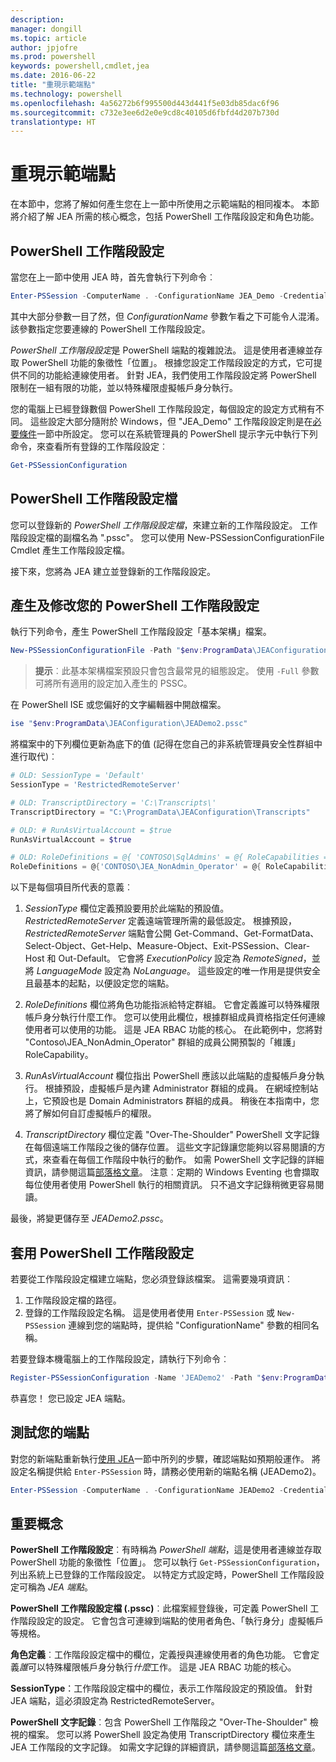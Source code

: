 ```yaml
---
description: 
manager: dongill
ms.topic: article
author: jpjofre
ms.prod: powershell
keywords: powershell,cmdlet,jea
ms.date: 2016-06-22
title: "重現示範端點"
ms.technology: powershell
ms.openlocfilehash: 4a56272b6f995500d443d441f5e03db85dac6f96
ms.sourcegitcommit: c732e3ee6d2e0e9cd8c40105d6fbfd4d207b730d
translationtype: HT
---
```

# <a name="remake-the-demo-endpoint"></a>重現示範端點
在本節中，您將了解如何產生您在上一節中所使用之示範端點的相同複本。
本節將介紹了解 JEA 所需的核心概念，包括 PowerShell 工作階段設定和角色功能。

## <a name="powershell-session-configurations"></a>PowerShell 工作階段設定
當您在上一節中使用 JEA 時，首先會執行下列命令︰

```PowerShell
Enter-PSSession -ComputerName . -ConfigurationName JEA_Demo -Credential $NonAdminCred
```

其中大部分參數一目了然，但 *ConfigurationName* 參數乍看之下可能令人混淆。
該參數指定您要連線的 PowerShell 工作階段設定。

*PowerShell 工作階段設定*是 PowerShell 端點的複雜說法。
這是使用者連線並存取 PowerShell 功能的象徵性「位置」。
根據您設定工作階段設定的方式，它可提供不同的功能給連線使用者。
針對 JEA，我們使用工作階段設定將 PowerShell 限制在一組有限的功能，並以特殊權限虛擬帳戶身分執行。

您的電腦上已經登錄數個 PowerShell 工作階段設定，每個設定的設定方式稍有不同。
這些設定大部分隨附於 Windows，但 "JEA_Demo" 工作階段設定則是在[必要條件](prerequisites.md)一節中所設定。
您可以在系統管理員的 PowerShell 提示字元中執行下列命令，來查看所有登錄的工作階段設定︰

```PowerShell
Get-PSSessionConfiguration
```

## <a name="powershell-session-configuration-files"></a>PowerShell 工作階段設定檔
您可以登錄新的 *PowerShell 工作階段設定檔*，來建立新的工作階段設定。
工作階段設定檔的副檔名為 ".pssc"。
您可以使用 New-PSSessionConfigurationFile Cmdlet 產生工作階段設定檔。

接下來，您將為 JEA 建立並登錄新的工作階段設定。

## <a name="generate-and-modify-your-powershell-session-configuration"></a>產生及修改您的 PowerShell 工作階段設定
執行下列命令，產生 PowerShell 工作階段設定「基本架構」檔案。

```PowerShell
New-PSSessionConfigurationFile -Path "$env:ProgramData\JEAConfiguration\JEADemo2.pssc"
```

> **提示**︰此基本架構檔案預設只會包含最常見的組態設定。
> 使用 `-Full` 參數可將所有適用的設定加入產生的 PSSC。

在 PowerShell ISE 或您偏好的文字編輯器中開啟檔案。

```PowerShell
ise "$env:ProgramData\JEAConfiguration\JEADemo2.pssc"
```

將檔案中的下列欄位更新為底下的值 (記得在您自己的非系統管理員安全性群組中進行取代)︰

```PowerShell
# OLD: SessionType = 'Default'
SessionType = 'RestrictedRemoteServer'

# OLD: TranscriptDirectory = 'C:\Transcripts\'
TranscriptDirectory = "C:\ProgramData\JEAConfiguration\Transcripts"

# OLD: # RunAsVirtualAccount = $true
RunAsVirtualAccount = $true

# OLD: RoleDefinitions = @{ 'CONTOSO\SqlAdmins' = @{ RoleCapabilities = 'SqlAdministration' }; 'CONTOSO\ServerMonitors' = @{ VisibleCmdlets = 'Get-Process' } }
RoleDefinitions = @{'CONTOSO\JEA_NonAdmin_Operator' = @{ RoleCapabilities =  'Maintenance' }}
```

以下是每個項目所代表的意義︰

1.  *SessionType* 欄位定義預設要用於此端點的預設值。
*RestrictedRemoteServer* 定義遠端管理所需的最低設定。
根據預設，*RestrictedRemoteServer* 端點會公開 Get-Command、Get-FormatData、Select-Object、Get-Help、Measure-Object、Exit-PSSession、Clear-Host 和 Out-Default。
它會將 *ExecutionPolicy* 設定為 *RemoteSigned*，並將 *LanguageMode* 設定為 *NoLanguage*。
這些設定的唯一作用是提供安全且最基本的起點，以便設定您的端點。

2.  *RoleDefinitions* 欄位將角色功能指派給特定群組。
它會定義誰可以特殊權限帳戶身分執行什麼工作。
您可以使用此欄位，根據群組成員資格指定任何連線使用者可以使用的功能。
這是 JEA RBAC 功能的核心。
在此範例中，您將對 "Contoso\JEA_NonAdmin_Operator" 群組的成員公開預製的「維護」RoleCapability。

3.  *RunAsVirtualAccount* 欄位指出 PowerShell 應該以此端點的虛擬帳戶身分執行。
根據預設，虛擬帳戶是內建 Administrator 群組的成員。
在網域控制站上，它預設也是 Domain Administrators 群組的成員。
稍後在本指南中，您將了解如何自訂虛擬帳戶的權限。

4.  *TranscriptDirectory* 欄位定義 "Over-The-Shoulder" PowerShell 文字記錄在每個遠端工作階段之後的儲存位置。
這些文字記錄讓您能夠以容易閱讀的方式，來查看在每個工作階段中執行的動作。
如需 PowerShell 文字記錄的詳細資訊，請參閱這篇[部落格文章](http://blogs.msdn.com/b/powershell/archive/2015/06/09/powershell-the-blue-team.aspx)。
注意︰定期的 Windows Eventing 也會擷取每位使用者使用 PowerShell 執行的相關資訊。
只不過文字記錄稍微更容易閱讀。

最後，將變更儲存至 *JEADemo2.pssc*。

## <a name="apply-the-powershell-session-configuration"></a>套用 PowerShell 工作階段設定

若要從工作階段設定檔建立端點，您必須登錄該檔案。
這需要幾項資訊︰

1. 工作階段設定檔的路徑。
2. 登錄的工作階段設定名稱。 這是使用者使用 `Enter-PSSession` 或 `New-PSSession` 連線到您的端點時，提供給 "ConfigurationName" 參數的相同名稱。

若要登錄本機電腦上的工作階段設定，請執行下列命令︰

```PowerShell
Register-PSSessionConfiguration -Name 'JEADemo2' -Path "$env:ProgramData\JEAConfiguration\JEADemo2.pssc"
```

恭喜您！ 您已設定 JEA 端點。

## <a name="test-out-your-endpoint"></a>測試您的端點
對您的新端點重新執行[使用 JEA](using-jea.md)一節中所列的步驟，確認端點如預期般運作。
將設定名稱提供給 `Enter-PSSession` 時，請務必使用新的端點名稱 (JEADemo2)。

```PowerShell
Enter-PSSession -ComputerName . -ConfigurationName JEADemo2 -Credential $NonAdminCred
```

## <a name="key-concepts"></a>重要概念
**PowerShell 工作階段設定**︰有時稱為 *PowerShell 端點*，這是使用者連線並存取 PowerShell 功能的象徵性「位置」。
您可以執行 `Get-PSSessionConfiguration`，列出系統上已登錄的工作階段設定。
以特定方式設定時，PowerShell 工作階段設定可稱為 *JEA 端點*。

**PowerShell 工作階段設定檔 (.pssc)**︰此檔案經登錄後，可定義 PowerShell 工作階段設定的設定。
它會包含可連線到端點的使用者角色、「執行身分」虛擬帳戶等規格。     

**角色定義**︰工作階段設定檔中的欄位，定義授與連線使用者的角色功能。
它會定義*誰*可以特殊權限帳戶身分執行*什麼*工作。
這是 JEA RBAC 功能的核心。

**SessionType**：工作階段設定檔中的欄位，表示工作階段設定的預設值。
針對 JEA 端點，這必須設定為 RestrictedRemoteServer。

**PowerShell 文字記錄**︰包含 PowerShell 工作階段之 "Over-The-Shoulder" 檢視的檔案。
您可以將 PowerShell 設定為使用 TranscriptDirectory 欄位來產生 JEA 工作階段的文字記錄。
如需文字記錄的詳細資訊，請參閱這篇[部落格文章](https://technet.microsoft.com/en-us/magazine/ff687007.aspx)。

